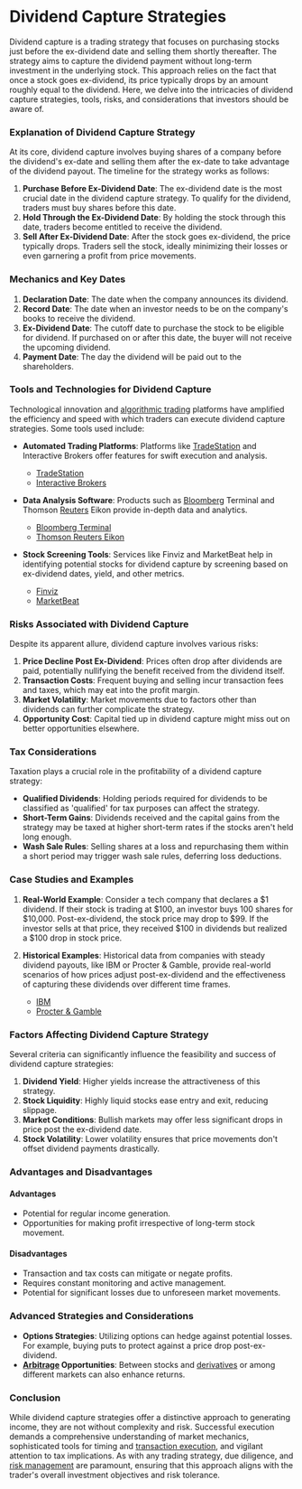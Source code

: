 # Dividend Capture Strategies

Dividend capture is a trading strategy that focuses on purchasing stocks just before the ex-dividend date and selling them shortly thereafter. The strategy aims to capture the dividend payment without long-term investment in the underlying stock. This approach relies on the fact that once a stock goes ex-dividend, its price typically drops by an amount roughly equal to the dividend. Here, we delve into the intricacies of dividend capture strategies, tools, risks, and considerations that investors should be aware of.

### Explanation of Dividend Capture Strategy

At its core, dividend capture involves buying shares of a company before the dividend's ex-date and selling them after the ex-date to take advantage of the dividend payout. The timeline for the strategy works as follows:

1. **Purchase Before Ex-Dividend Date**: The ex-dividend date is the most crucial date in the dividend capture strategy. To qualify for the dividend, traders must buy shares before this date.
2. **Hold Through the Ex-Dividend Date**: By holding the stock through this date, traders become entitled to receive the dividend.
3. **Sell After Ex-Dividend Date**: After the stock goes ex-dividend, the price typically drops. Traders sell the stock, ideally minimizing their losses or even garnering a profit from price movements.

### Mechanics and Key Dates

1. **Declaration Date**: The date when the company announces its dividend.
2. **Record Date**: The date when an investor needs to be on the company's books to receive the dividend.
3. **Ex-Dividend Date**: The cutoff date to purchase the stock to be eligible for dividend. If purchased on or after this date, the buyer will not receive the upcoming dividend.
4. **Payment Date**: The day the dividend will be paid out to the shareholders. 

### Tools and Technologies for Dividend Capture

Technological innovation and [algorithmic trading](../a/algorithmic_trading.md) platforms have amplified the efficiency and speed with which traders can execute dividend capture strategies. Some tools used include:

- **Automated Trading Platforms**: Platforms like [TradeStation](../t/tradestation.md) and Interactive Brokers offer features for swift execution and analysis. 
  - [TradeStation](https://www.tradestation.com/)
  - [Interactive Brokers](https://www.interactivebrokers.com/)

- **Data Analysis Software**: Products such as [Bloomberg](../b/bloomberg.md) Terminal and Thomson [Reuters](../r/reuters.md) Eikon provide in-depth data and analytics.
  - [Bloomberg Terminal](https://www.bloomberg.com/professional/solution/bloomberg-terminal/)
  - [Thomson Reuters Eikon](https://www.refinitiv.com/en/products/eikon-trading-software)

- **Stock Screening Tools**: Services like Finviz and MarketBeat help in identifying potential stocks for dividend capture by screening based on ex-dividend dates, yield, and other metrics.
  - [Finviz](https://finviz.com/)
  - [MarketBeat](https://www.marketbeat.com/)

### Risks Associated with Dividend Capture

Despite its apparent allure, dividend capture involves various risks:

1. **Price Decline Post Ex-Dividend**: Prices often drop after dividends are paid, potentially nullifying the benefit received from the dividend itself.
2. **Transaction Costs**: Frequent buying and selling incur transaction fees and taxes, which may eat into the profit margin.
3. **Market Volatility**: Market movements due to factors other than dividends can further complicate the strategy.
4. **Opportunity Cost**: Capital tied up in dividend capture might miss out on better opportunities elsewhere.

### Tax Considerations

Taxation plays a crucial role in the profitability of a dividend capture strategy:

- **Qualified Dividends**: Holding periods required for dividends to be classified as 'qualified' for tax purposes can affect the strategy.
- **Short-Term Gains**: Dividends received and the capital gains from the strategy may be taxed at higher short-term rates if the stocks aren't held long enough.
- **Wash Sale Rules**: Selling shares at a loss and repurchasing them within a short period may trigger wash sale rules, deferring loss deductions.

### Case Studies and Examples

1. **Real-World Example**: Consider a tech company that declares a $1 dividend. If their stock is trading at $100, an investor buys 100 shares for $10,000. Post-ex-dividend, the stock price may drop to $99. If the investor sells at that price, they received $100 in dividends but realized a $100 drop in stock price.

2. **Historical Examples**: Historical data from companies with steady dividend payouts, like IBM or Procter & Gamble, provide real-world scenarios of how prices adjust post-ex-dividend and the effectiveness of capturing these dividends over different time frames.
   - [IBM](https://www.ibm.com/)
   - [Procter & Gamble](https://us.pg.com/)

### Factors Affecting Dividend Capture Strategy

Several criteria can significantly influence the feasibility and success of dividend capture strategies:

1. **Dividend Yield**: Higher yields increase the attractiveness of this strategy.
2. **Stock Liquidity**: Highly liquid stocks ease entry and exit, reducing slippage.
3. **Market Conditions**: Bullish markets may offer less significant drops in price post the ex-dividend date.
4. **Stock Volatility**: Lower volatility ensures that price movements don't offset dividend payments drastically.

### Advantages and Disadvantages

#### Advantages
- Potential for regular income generation.
- Opportunities for making profit irrespective of long-term stock movement.

#### Disadvantages
- Transaction and tax costs can mitigate or negate profits.
- Requires constant monitoring and active management.
- Potential for significant losses due to unforeseen market movements.

### Advanced Strategies and Considerations

- **Options Strategies**: Utilizing options can hedge against potential losses. For example, buying puts to protect against a price drop post-ex-dividend.
- **[Arbitrage](../a/arbitrage.md) Opportunities**: Between stocks and [derivatives](../d/derivatives.md) or among different markets can also enhance returns.
  
### Conclusion

While dividend capture strategies offer a distinctive approach to generating income, they are not without complexity and risk. Successful execution demands a comprehensive understanding of market mechanics, sophisticated tools for timing and [transaction execution](../t/transaction_execution.md), and vigilant attention to tax implications. As with any trading strategy, due diligence, and [risk management](../r/risk_management.md) are paramount, ensuring that this approach aligns with the trader's overall investment objectives and risk tolerance.